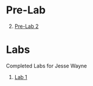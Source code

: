 # Pre-Lab

2. [Pre-Lab 2](https://github.com/ziggydale45/Lab-02/blob/master/Pre-Lab-02.md)

# Labs

Completed Labs for Jesse Wayne



1. [Lab 1](https://github.com/ziggydale45/IDD-Fa18-Lab1/blob/master/README.md)

